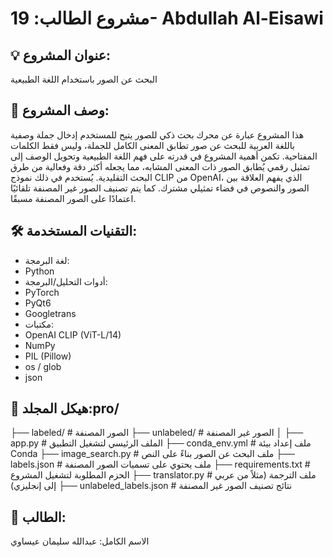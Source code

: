 # مشروع الطالب: 19- Abdullah Al-Eisawi

## 💡 عنوان المشروع:
 البحث عن الصور باستخدام اللغة الطبيعية 
## 📝 وصف المشروع:
هذا المشروع عبارة عن محرك بحث ذكي للصور يتيح للمستخدم إدخال جملة وصفية باللغة العربية للبحث عن صور تطابق المعنى الكامل للجملة، وليس فقط الكلمات المفتاحية.
تكمن أهمية المشروع في قدرته على فهم اللغة الطبيعية وتحويل الوصف إلى تمثيل رقمي يُطابق الصور ذات المعنى المشابه، مما يجعله أكثر دقة وفعالية من طرق البحث التقليدية.
يُستخدم في ذلك نموذج CLIP من OpenAI، الذي يفهم العلاقة بين الصور والنصوص في فضاء تمثيلي مشترك.
كما يتم تصنيف الصور غير المصنفة تلقائيًا اعتمادًا على الصور المصنفة مسبقًا.
## 🛠️ التقنيات المستخدمة:
- لغة البرمجة:
- Python 
- أدوات التحليل/البرمجة:
- PyTorch
- PyQt6
- Googletrans 
- مكتبات:
- OpenAI CLIP (ViT-L/14)
- NumPy
- PIL (Pillow)
- os / glob
- json



## 📁 هيكل المجلد:pro/
├── labeled/                     # الصور المصنفة
├── unlabeled/                  # الصور غير المصنفة
│
├── app.py                      # الملف الرئيسي لتشغيل التطبيق
├── conda_env.yml               # ملف إعداد بيئة Conda
├── image_search.py             # ملف البحث عن الصور بناءً على النص
├── labels.json                 # ملف يحتوي على تسميات الصور المصنفة
├── requirements.txt            # الحزم المطلوبة لتشغيل المشروع
├── translator.py               # ملف الترجمة (مثلاً من عربي إلى إنجليزي)
├── unlabeled_labels.json       # نتائج تصنيف الصور غير المصنفة


## 👤 الطالب:
الاسم الكامل: عبدالله سليمان عيساوي 
